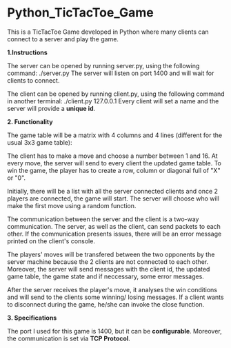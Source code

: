 # Python_TicTacToe_Game

This is a TicTacToe Game developed in Python where many clients can connect to a server and play the game. 

**1.Instructions**

The server can be opened by running server.py, using the following command: ./server.py
The server will listen on port 1400 and will wait for clients to connect.

The client can be opened by running client.py, using the following command in another terminal: ./client.py 127.0.0.1
Every client will set a name and the server will provide a **unique id**.

**2. Functionality**

The game table will be a matrix with 4 columns and 4 lines (different for the usual 3x3 game table):

The client has to make a move and choose a number between 1 and 16. At every move, the server will send to every client the updated game table.
To win the game, the player has to create a row, column or diagonal full of "X" or "0".

Initially, there will be a list with all the server connected clients and once 2 players are connected, the game will start.
The server will choose who will make the first move using a random function.

The communication between the server and the client is a two-way communication. The server, as well as the client, can send packets to each other.
If the communication presents issues, there will be an error message printed on the client's console. 

The players' moves will be transfered between the two opponents by the server machine because the 2 clients are not connected to each other. Moreover, 
the server will send messages with the client id, the updated game table, the game state and if neccessary, some error messages.

After the server receives the player's move, it analyses the win conditions and will send to the clients some winning/ losing messages.
If a client wants to disconnect during the game, he/she can invoke the close function.

**3. Specifications**

The port I used for this game is 1400, but it can be **configurable**.
Moreover, the communication is set via **TCP Protocol**.

